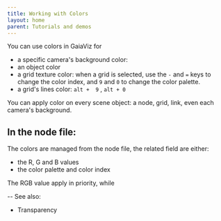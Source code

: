 ```yaml
---
title: Working with Colors
layout: home
parent: Tutorials and demos
---
```


You can use colors in GaiaViz for
- a specific camera's background color: 
- an object color
- a grid texture color: when a grid is selected, use the `-` and `=` keys to change the color index, and `9` and `0` to change the color palette.
- a grid's lines color: `alt +  9` , `alt + 0` 


You can apply color on every scene object: a node, grid, link, even each camera's background.

## In the node file:

The colors are managed from the node file, the related field are either:
- the R, G and B values
- the color palette and color index

The RGB value apply in priority, while 

--
See also:
- Transparency